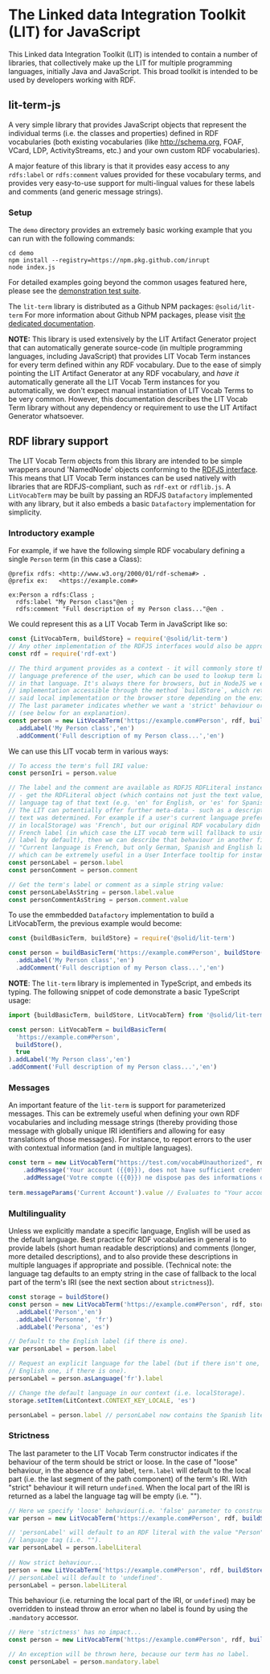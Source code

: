 # The Linked data Integration Toolkit (LIT) for JavaScript
This Linked data Integration Toolkit (LIT) is intended to contain a number of
libraries, that collectively make up the LIT for multiple programming languages,
initially Java and JavaScript. This broad toolkit is intended to be used by 
developers working with RDF.

## lit-term-js
A very simple library that provides JavaScript objects that represent the
individual terms (i.e. the classes and properties) defined in RDF vocabularies
(both existing vocabularies (like http://schema.org, FOAF, VCard, LDP,
ActivityStreams, etc.) and your own custom RDF vocabularies).
  
A major feature of this library is that it provides easy access to any 
`rdfs:label` or `rdfs:comment` values provided for these vocabulary terms, and 
provides very easy-to-use support for multi-lingual values for these labels and
comments (and generic message strings).

### Setup

The `demo` directory provides an extremely basic working example that you can run
with the following commands:
```
cd demo
npm install --registry=https://npm.pkg.github.com/inrupt
node index.js
```

For detailed examples going beyond the common usages featured here, please see 
the [demonstration test suite](./demo/DemonstrateUsage.test.js). 

The `lit-term` library is distributed as a Github NPM packages: `@solid/lit-term`
For more information about Github NPM packages, please visit [the dedicated documentation](https://help.github.com/en/github/managing-packages-with-github-packages/configuring-npm-for-use-with-github-packages).


**NOTE:** This library is used extensively by the LIT Artifact Generator project 
that can automatically generate source-code (in multiple programming languages, 
including JavaScript) that provides LIT Vocab Term instances for every term
defined within any RDF vocabulary. Due to the ease of simply pointing the LIT
Artifact Generator at any RDF vocabulary, and _have it_ automatically generate all
the LIT Vocab Term instances for you automatically, we don't expect manual
instantiation of LIT Vocab Terms to be very common. However, this documentation
describes the LIT Vocab Term library without any dependency or requirement to
use the LIT Artifact Generator whatsoever.

## RDF library support
The LIT Vocab Term objects from this library are intended to be simple wrappers
around 'NamedNode' objects conforming to the [RDFJS interface](http://rdf.js.org/data-model-spec/).
This means that LIT Vocab Term instances can be used natively with libraries that
are RDFJS-compliant, such as `rdf-ext` or `rdflib.js`. A `LitVocabTerm` may be
built by passing an RDFJS `Datafactory` implemented with any library, but it also
embeds a basic `Datafactory` implementation for simplicity.

### Introductory example

For example, if we have the following simple RDF vocabulary defining a single
`Person` term (in this case a Class):
```
@prefix rdfs: <http://www.w3.org/2000/01/rdf-schema#> .
@prefix ex:   <https://example.com#>

ex:Person a rdfs:Class ;
  rdfs:label "My Person class"@en ;
  rdfs:comment "Full description of my Person class..."@en .
```

We could represent this as a LIT Vocab Term in JavaScript like so:
```javascript
const {LitVocabTerm, buildStore} = require('@solid/lit-term')
// Any other implementation of the RDFJS interfaces would also be appropriate.
const rdf = require('rdf-ext')

// The third argument provides as a context - it will commonly store things like the current
// language preference of the user, which can be used to lookup term labels or comments
// in that language. It's always there for browsers, but in NodeJS we expose a local 
// implementation accessible through the method `buildStore`, which returns either
// said local implementation or the browser store depending on the environment.
// The last parameter indicates whether we want a 'strict' behaviour or not
// (see below for an explanation).  
const person = new LitVocabTerm('https://example.com#Person', rdf, buildStore(), true)
  .addLabel('My Person class','en')
  .addComment('Full description of my Person class...','en')
```

We can use this LIT vocab term in various ways:
```javascript
// To access the term's full IRI value:
const personIri = person.value

// The label and the comment are available as RDFJS RDFLiteral instances:
// - get the RDFLiteral object (which contains not just the text value, but also the 
// language tag of that text (e.g. 'en' for English, or 'es' for Spanish).
// The LIT can potentially offer further meta-data - such as a description of how the
// text was determined. For example if a user's current language preference (as stored
// in localStorage) was 'French', but our original RDF vocabulary didn't provide a
// French label (in which case the LIT vocab term will fallback to using an English
// label by default), then we can describe that behaviour in another field saying:
// "Current language is French, but only German, Spanish and English labels are available: using English",
// which can be extremely useful in a User Interface tooltip for instance):
const personLabel = person.label
const personComment = person.comment

// Get the term's label or comment as a simple string value:
const personLabelAsString = person.label.value
const personCommentAsString = person.comment.value
```

To use the emmbedded `Datafactory` implementation to build a LitVocabTerm, the 
previous example would become: 

```javascript
const {buildBasicTerm, buildStore} = require('@solid/lit-term')

const person = buildBasicTerm('https://example.com#Person', buildStore(), true)
  .addLabel('My Person class','en')
  .addComment('Full description of my Person class...','en')
```

**NOTE**: The `lit-term` library is implemented in TypeScript, and embeds 
its typing. The following snippet of code demonstrate a basic TypeScript usage:

```typescript
import {buildBasicTerm, buildStore, LitVocabTerm} from '@solid/lit-term'

const person: LitVocabTerm = buildBasicTerm(
  'https://example.com#Person',
  buildStore(),
  true
).addLabel('My Person class','en')
.addComment('Full description of my Person class...','en')
```

### Messages

An important feature of the `lit-term` is support for parameterized messages.
This can be extremely useful when defining your own RDF vocabularies and including
message strings (thereby providing those message with globally unique IRI identifiers
and allowing for easy translations of those messages). For instance, to report errors
to the user with contextual information (and in multiple languages).

```javascript
const term = new LitVocabTerm("https://test.com/vocab#Unauthorized", rdf, buildStore(), true)
    .addMessage('Your account ({{0}}), does not have sufficient credentials for this operation', 'en')
    .addMessage('Votre compte ({{0}}) ne dispose pas des informations d'identification suffisantes pour cette opération', 'fr')
    
term.messageParams('Current Account').value // Evaluates to "Your account (Current Account)..."
```

### Multilinguality

Unless we explicitly mandate a specific language, English will be used as the default
language. Best practice for RDF vocabularies in general is to provide labels (short 
human readable descriptions) and comments (longer, more detailed descriptions), and to
also provide these descriptions in multiple languages if appropriate and possible.
(Technical note: the language tag defaults to an empty string in the case of fallback to 
the local part of the term's IRI (see the next section about `strictness`)).

```javascript
const storage = buildStore()
const person = new LitVocabTerm('https://example.com#Person', rdf, storage, true)
  .addLabel('Person','en')
  .addLabel('Personne', 'fr')
  .addLabel('Persona', 'es')

// Default to the English label (if there is one).
var personLabel = person.label

// Request an explicit language for the label (but if there isn't one, fallback to the
// English one, if there is one).
personLabel = person.asLanguage('fr').label

// Change the default language in our context (i.e. localStorage).
storage.setItem(LitContext.CONTEXT_KEY_LOCALE, 'es')

personLabel = person.label // personLabel now contains the Spanish literal.
```

### Strictness

The last parameter to the LIT Vocab Term constructor indicates if the behaviour
of the term should be strict or loose.
In the case of "loose" behaviour, in the absence of any label, 
`term.label` will default to the local part (i.e. the last segment of the path
component) of the term's IRI. With "strict" behaviour it will return `undefined`.
When the local part of the IRI is returned as a label the language tag will be
empty (i.e. "").

```javascript
// Here we specify 'loose' behaviour(i.e. 'false' parameter to constructor)...
var person = new LitVocabTerm('https://example.com#Person', rdf, buildStore(), false)

// 'personLabel' will default to an RDF literal with the value "Person", and an empty
// language tag (i.e. "").
var personLabel = person.labelLiteral 
 
// Now strict behaviour...
person = new LitVocabTerm('https://example.com#Person', rdf, buildStore(), true)
// personLabel will default to 'undefined'.
personLabel = person.labelLiteral
```

This behaviour (i.e. returning the local part of the IRI, or `undefined`) may be overridden
to instead throw an error when no label is found by using the `.mandatory` accessor.

```javascript
// Here 'strictness' has no impact...
const person = new LitVocabTerm('https://example.com#Person', rdf, buildStore(), true)

// An exception will be thrown here, because our term has no label.
const personLabel = person.mandatory.label 
```
